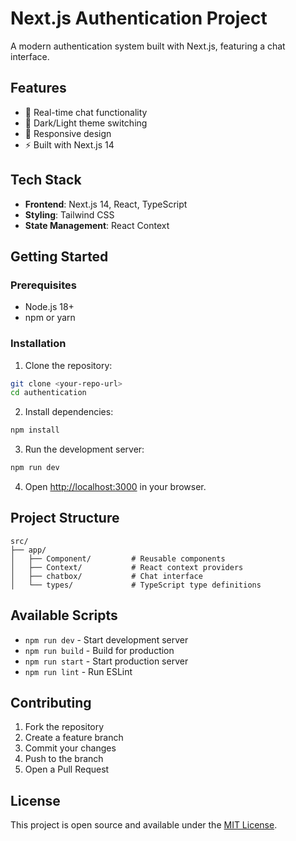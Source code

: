 # Next.js Authentication Project

A modern authentication system built with Next.js, featuring  a chat interface.

## Features

- 💬 Real-time chat functionality
- 🌙 Dark/Light theme switching
- 📱 Responsive design
- ⚡ Built with Next.js 14

## Tech Stack

- **Frontend**: Next.js 14, React, TypeScript
- **Styling**: Tailwind CSS
- **State Management**: React Context

## Getting Started

### Prerequisites

- Node.js 18+ 
- npm or yarn

### Installation

1. Clone the repository:
```bash
git clone <your-repo-url>
cd authentication
```

2. Install dependencies:
```bash
npm install
```

3. Run the development server:
```bash
npm run dev
```

4. Open [http://localhost:3000](http://localhost:3000) in your browser.

## Project Structure

```
src/
├── app/
│   ├── Component/         # Reusable components
│   ├── Context/           # React context providers
│   ├── chatbox/           # Chat interface
│   └── types/             # TypeScript type definitions
```

## Available Scripts

- `npm run dev` - Start development server
- `npm run build` - Build for production
- `npm run start` - Start production server
- `npm run lint` - Run ESLint

## Contributing

1. Fork the repository
2. Create a feature branch
3. Commit your changes
4. Push to the branch
5. Open a Pull Request

## License

This project is open source and available under the [MIT License](LICENSE).

